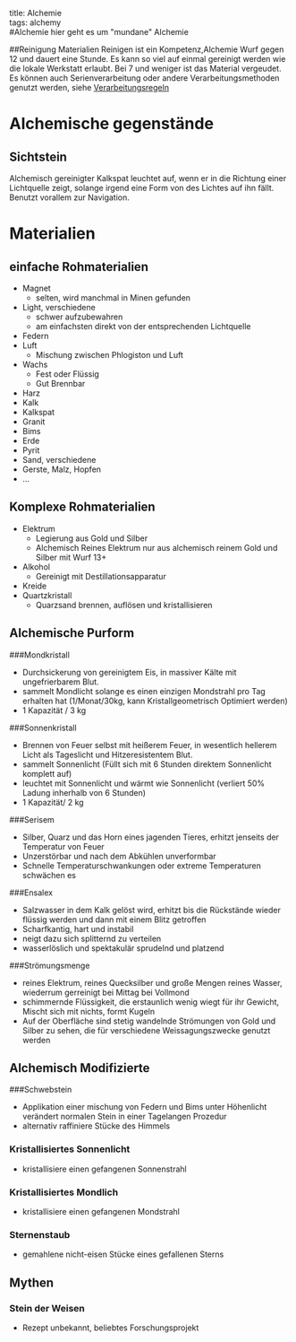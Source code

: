 title: Alchemie  
tags: alchemy  
#Alchemie
hier geht es um "mundane" Alchemie

##Reinigung
Materialien Reinigen ist ein Kompetenz,Alchemie Wurf gegen 12 und dauert eine Stunde.
Es kann so viel auf einmal gereinigt werden wie die lokale Werkstatt erlaubt. Bei 7 und weniger ist das Material vergeudet. 
Es können auch Serienverarbeitung oder andere Verarbeitungsmethoden genutzt werden, siehe [Verarbeitungsregeln](artificing#schnellverarbeitung)


# Alchemische gegenstände
## Sichtstein
Alchemisch gereinigter Kalkspat leuchtet auf, wenn er in die Richtung einer Lichtquelle zeigt, solange irgend eine Form von des Lichtes auf ihn fällt. Benutzt vorallem zur Navigation.


# Materialien
## einfache Rohmaterialien

* Magnet
  * selten, wird manchmal in Minen gefunden
* Light, verschiedene
  * schwer aufzubewahren
  * am einfachsten direkt von der entsprechenden Lichtquelle
* Federn
* Luft
  * Mischung zwischen Phlogiston und Luft
* Wachs
  * Fest oder Flüssig
  * Gut Brennbar
* Harz
* Kalk
* Kalkspat
* Granit
* Bims
* Erde
* Pyrit
* Sand, verschiedene
* Gerste, Malz, Hopfen
* ...


## Komplexe Rohmaterialien

* Elektrum
  * Legierung aus Gold und Silber
  * Alchemisch Reines Elektrum nur aus alchemisch reinem Gold und Silber mit Wurf 13+
* Alkohol
  * Gereinigt mit Destillationsapparatur
* Kreide
* Quartzkristall
  * Quarzsand brennen, auflösen und kristallisieren


## Alchemische Purform

###Mondkristall
* Durchsickerung von gereinigtem Eis, in massiver Kälte mit ungefrierbarem Blut.
* sammelt Mondlicht solange es einen einzigen Mondstrahl pro Tag erhalten hat (1/Monat/30kg, kann Kristallgeometrisch Optimiert werden)
* 1 Kapazität / 3 kg

###Sonnenkristall
* Brennen von Feuer selbst mit heißerem Feuer, in wesentlich hellerem Licht als Tageslicht und Hitzeresistentem Blut.
* sammelt Sonnenlicht (Füllt sich mit 6 Stunden direktem Sonnenlicht komplett auf)
* leuchtet mit Sonnenlicht und wärmt wie Sonnenlicht (verliert 50% Ladung inherhalb von 6 Stunden)
* 1 Kapazität/ 2 kg

###Serisem
  * Silber, Quarz und das Horn eines jagenden Tieres, erhitzt jenseits der Temperatur von Feuer
  * Unzerstörbar und nach dem Abkühlen unverformbar
  * Schnelle Temperaturschwankungen oder extreme Temperaturen schwächen es

###Ensalex 
* Salzwasser in dem Kalk gelöst wird, erhitzt bis die Rückstände wieder flüssig werden und dann mit einem Blitz getroffen
* Scharfkantig, hart und instabil
* neigt dazu sich splitternd zu verteilen 
* wasserlöslich und spektakulär sprudelnd und platzend

###Strömungsmenge
* reines Elektrum, reines Quecksilber und große Mengen reines Wasser, wiederrum gerreinigt bei Mittag bei Vollmond
* schimmernde Flüssigkeit, die erstaunlich wenig wiegt für ihr Gewicht, Mischt sich mit nichts, formt Kugeln
* Auf der Oberfläche sind stetig wandelnde Strömungen von Gold und Silber zu sehen, die für verschiedene Weissagungszwecke genutzt werden

## Alchemisch Modifizierte
###Schwebstein
* Applikation einer mischung von Federn und Bims unter Höhenlicht verändert normalen Stein in einer Tagelangen Prozedur
* alternativ raffiniere Stücke des Himmels

### Kristallisiertes Sonnenlicht
* kristallisiere einen gefangenen Sonnenstrahl

### Kristallisiertes Mondlich

* kristallisiere einen gefangenen Mondstrahl

### Sternenstaub

* gemahlene nicht-eisen Stücke eines gefallenen Sterns

## Mythen
### Stein der Weisen

* Rezept unbekannt, beliebtes Forschungsprojekt


